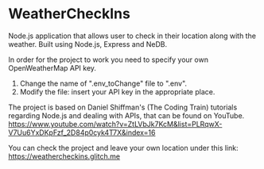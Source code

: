 # WeatherCheckIns
Node.js application that allows user to check in their location along with the weather.
Built using Node.js, Express and NeDB.

In order for the project to work you need to specify your own OpenWeatherMap API key.
1. Change the name of ".env_toChange" file to ".env".
2. Modify the file: insert your API key in the appropriate place.

The project is based on Daniel Shiffman's (The Coding Train) tutorials regarding Node.js and dealing with APIs, that can be found on YouTube.
https://www.youtube.com/watch?v=ZtLVbJk7KcM&list=PLRqwX-V7Uu6YxDKpFzf_2D84p0cyk4T7X&index=16


You can check the project and leave your own location under this link: https://weathercheckins.glitch.me
